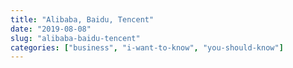 ```yaml
---
title: "Alibaba, Baidu, Tencent"
date: "2019-08-08"
slug: "alibaba-baidu-tencent"
categories: ["business", "i-want-to-know", "you-should-know"]
---
```



